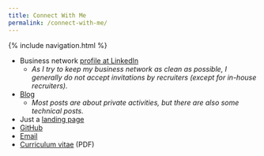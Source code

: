 ```yaml
---
title: Connect With Me
permalink: /connect-with-me/
---
```


{% include navigation.html %}

* Business network [profile at LinkedIn](https://www.linkedin.com/in/udojuettner/)
  * *As I try to keep my business network as clean as possible, I generally do not accept invitations by recruiters (except for in-house recruiters).*
* [Blog](https://dumb-tiger.blogspot.com/)
  * *Most posts are about private activities, but there are also some technical posts.*
* Just a [landing page](https://dumb-tiger.weebly.com/)
* [GitHub](https://github.com/ujuettner)
* [Email](mailto:udo.juettner@gmail.com)
* [Curriculum vitae](/assets/pdf/Udo_Juettner_CV_LimitedContact.pdf) (PDF)
